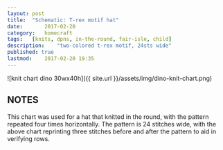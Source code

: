 ```yaml
---
layout: post
title: 	"Schematic: T-rex motif hat"
date:		2017-02-20
category:	homecraft
tags:	[knits, dpns, in-the-round, fair-isle, child]
description: 	"two-colored t-rex motif, 24sts wide"
published: true
lastmod:	2017-02-20 19:35
---
```

![knit chart dino 30wx40h]({{ site.url }}/assets/img/dino-knit-chart.png)

## NOTES ##
This chart was used for a hat that knitted in the round, with the pattern repeated four times horizontally.  The pattern is 24 stitches wide, with the above chart reprinting three stitches before and after the pattern to aid in verifying rows.
